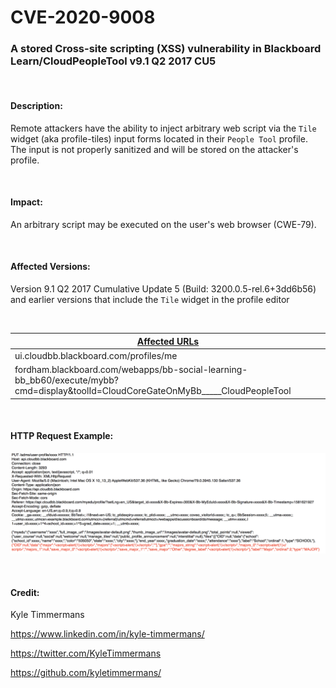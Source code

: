 # CVE-2020-9008

### A stored Cross-site scripting (XSS) vulnerability in Blackboard Learn/CloudPeopleTool v9.1 Q2 2017 CU5

</br>

#### Description:
Remote attackers have the ability to inject arbitrary web script via the `Tile` widget (aka profile-tiles) input forms located in their `People Tool` profile. The input is not properly sanitized and will be stored on the attacker's profile.

</br>

#### Impact:
An arbitrary script may be executed on the user's web browser (CWE-79).

</br>

#### Affected Versions:
Version 9.1 Q2 2017 Cumulative Update 5 (Build: 3200.0.5-rel.6+3dd6b56) and earlier versions that include the `Tile` widget in the profile editor

</br>

<ins>Affected URLs</ins> |
--- |
ui.cloudbb.blackboard.com/profiles/me |
fordham.blackboard.com/webapps/bb-social-learning-bb_bb60/execute/mybb?cmd=display&toolId=CloudCoreGateOnMyBb_____CloudPeopleTool |

</br>

#### HTTP Request Example:
![alt text](https://github.com/kyletimmermans/blackboard-xss/blob/master/packet_data.png "Example Packet Info")

</br>

#### Credit:
Kyle Timmermans

https://www.linkedin.com/in/kyle-timmermans/

https://twitter.com/KyleTimmermans

https://github.com/kyletimmermans/
